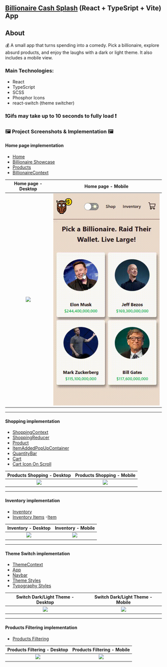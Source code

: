 ## [Billionaire Cash Splash](https://https://billionaire-cash-splash.web.app/) (React + TypeSript + Vite) App

## About

💰 A small app that turns spending into a comedy. Pick a billionaire, explore absurd products, and enjoy the laughs with a dark or light theme. It also includes a mobile view.

### Main Technologies:

-   React
-   TypeScript
-   SCSS
-   Phosphor Icons
-   react-switch (theme switcher)

### ❗Gifs may take up to 10 seconds to fully load ❗

### 🖼️ Project Screenshots & Implementation 🖼️

#### Home page implementation

-   [Home](https://github.com/flnx/Billionaire-Cash-Splash/blob/main/src/pages/Home.tsx)
-   [Billionaire Showcase](https://github.com/flnx/Billionaire-Cash-Splash/blob/main/src/components/Showcase/Showcase.tsx)
-   [Products](https://github.com/flnx/Billionaire-Cash-Splash/blob/main/src/components/Products/Products.tsx)
-   [BillionaireContext](https://github.com/flnx/Billionaire-Cash-Splash/blob/main/src/context/BillionaireContext.tsx)

|          Home page - Desktop          |            Home page - Mobile            |
| :-----------------------------------: | :--------------------------------------: |
| ![](./screenshots/1-home-desktop.gif) | ![](./screenshots/1%20home%20mobile.gif) |

---

#### Shopping implementation

-   [ShoppingContext](https://github.com/flnx/Billionaire-Cash-Splash/blob/main/src/context/ShoppingContext.tsx)
-   [ShoppingReducer](https://github.com/flnx/Billionaire-Cash-Splash/blob/main/src/utils/ShoppingCartReducer.ts)
-   [Product](https://github.com/flnx/Billionaire-Cash-Splash/blob/main/src/components/Products/Product.tsx)
-   [ItemAddedPopUpContainer](https://github.com/flnx/Billionaire-Cash-Splash/blob/main/src/components/PopUpContainer/PopUpContainer.tsx)
-   [QuantityBar](https://github.com/flnx/Billionaire-Cash-Splash/blob/main/src/components/QuantityBar/QuantityBar.tsx)
-   [Cart](https://github.com/flnx/Billionaire-Cash-Splash/blob/main/src/components/Cart/Cart.tsx)
-   [Cart Icon On Scroll](https://github.com/flnx/Billionaire-Cash-Splash/blob/main/src/hooks/useShowCartIcon.tsx)

|          Products Shopping - Desktop          |          Products Shopping - Mobile          |
| :-------------------------------------------: | :------------------------------------------: |
| ![](./screenshots/2%20shopping%20desktop.gif) | ![](./screenshots/2%20shopping%20mobile.gif) |

---

#### Inventory implementation

-   [Inventory](https://github.com/flnx/Billionaire-Cash-Splash/blob/main/src/pages/Inventory.tsx)
-   [Inventory Items](https://github.com/flnx/Billionaire-Cash-Splash/blob/main/src/components/InventoryItems/InventoryItems.tsx) -[Item](https://github.com/flnx/Billionaire-Cash-Splash/blob/main/src/components/InventoryItems/Item.tsx)

|              Inventory - Desktop               |              Inventory - Mobile               |
| :--------------------------------------------: | :-------------------------------------------: |
| ![](./screenshots/3%20inventory%20desktop.gif) | ![](./screenshots/3%20inventory%20mobile.gif) |

---

#### Theme Switch implementation

-   [ThemeContext](https://github.com/flnx/Billionaire-Cash-Splash/blob/main/src/context/ThemeContext.tsx)
-   [App](https://github.com/flnx/Billionaire-Cash-Splash/blob/main/src/App.tsx)
-   [Navbar](https://github.com/flnx/Billionaire-Cash-Splash/blob/main/src/components/Navbar/Navbar.tsx)
-   [Theme Styles](https://github.com/flnx/Billionaire-Cash-Splash/blob/main/src/styles/theme.scss)
-   [Typography Styles](https://github.com/flnx/Billionaire-Cash-Splash/blob/main/src/styles/typography.scss)

|         Switch Dark/Light Theme - Desktop         |         Switch Dark/Light Theme - Mobile         |
| :-----------------------------------------------: | :----------------------------------------------: |
| ![](./screenshots/4%20dark%20theme%20desktop.gif) | ![](./screenshots/4%20dark%20theme%20mobile.gif) |

---

#### Products Filtering implementation

-   [Products Filtering](https://github.com/flnx/Billionaire-Cash-Splash/blob/main/src/components/Products/Products.tsx)

|        Products Filtering - Desktop         |        Products Filtering - Mobile         |
| :-----------------------------------------: | :----------------------------------------: |
| ![](./screenshots/5%20filter%20desktop.gif) | ![](./screenshots/5%20filter%20mobile.gif) |

